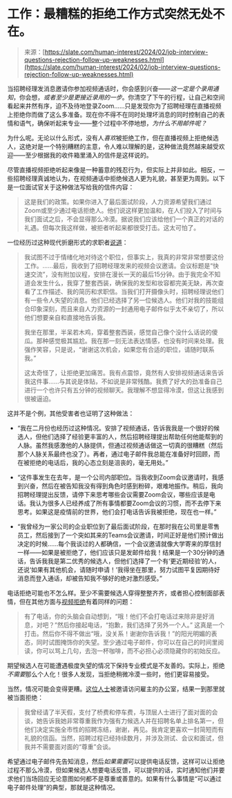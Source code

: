 <!--yml

category: 未分类

date: 2024-05-29 13:23:44

-->

# 工作：最糟糕的拒绝工作方式突然无处不在。

> 来源：[https://slate.com/human-interest/2024/02/job-interview-questions-rejection-follow-up-weaknesses.html](https://slate.com/human-interest/2024/02/job-interview-questions-rejection-follow-up-weaknesses.html)

当招聘经理发消息邀请你参加视频通话时，你会感到兴奋——*这一定是个录用通知*，你会想，*或者至少是更接近录用的一步*。你清空了下午的行程，让自己和空间看起来井然有序，迫不及待地登录Zoom……只是发现你为了招聘经理在直播视频上拒绝你而做了这么多准备。现在你不得不在同时处理坏消息的同时控制自己的表情和语气，确保听起来专业——整个过程中不停地想，*为什么不用邮件呢？*

为什么呢。无论以什么形式，没有人*喜欢*被拒绝工作，但在直播视频上拒绝候选人，这绝对是一个特别糟糕的主意，令人难以理解的是，这种做法竟然越来越受欢迎——至少根据我的收件箱里涌入的信件是这样说的。

尽管直播视频拒绝听起来像是一种蓄意的残忍行为，但实际上并非如此。相反，一些招聘经理真诚地认为，在视频通话中拒绝候选人更为礼貌，甚至更为周到。以下是一位面试官关于这种做法写给我的信件内容：

> 这是我们的政策。如果你进入了最后面试阶段，人力资源希望我们通过Zoom或至少通过电话拒绝人。他们说这样更加温和，在人们投入了时间与我们面试之后，不会显得那么冷漠。据说我们应该给他们一个真正的对话的礼遇。但每次我这样做，被拒者听起来都很受打击。这太可怕了。

一位经历过这种现代折磨形式的求职者[说道](https://www.askamanager.org/2022/05/rejected-on-a-video-call-meetings-on-juneteenth-and-more.html)：

> 我试图不过于情绪化地对待这个职位，但事实上，我真的非常非常想要这份工作。……最后，我收到了招聘经理发来的视频会议邀请。会议标题是“快速交流”，没有附加议程，安排在漫长一天的最后15分钟。由于我完全不知道会发生什么，我穿了整套西装，确保我的发型和妆容都完美无缺，再次查看了工作描述、我的简历和求职信。当我们打开摄像头时，招聘经理说他们有一些令人失望的消息。他们已经选择了另一位候选人。他们对我的技能组合印象深刻，而且来自人力资源的一封通用电子邮件似乎太不亲切了，所以他们想要亲自和直接地告诉我。
> 
> 我坐在那里，半呆若木鸡，穿着整套西装，感觉自己像个没什么话说的傻瓜。那种感觉极其尴尬。我在那一刻无法表达情感，也没有时间来处理。我强作笑容，只是说，“谢谢这次机会，如果您有合适的职位，请随时联系我。”
> 
> 这太奇怪了，让拒绝更加痛苦。我有点震惊，竟然有人安排视频通话来告诉我这件事……与其说是体贴，不如说是非常残酷。我费了好大的劲准备自己进行一个也许只有五分钟的视频聊天。我理解不想显得冷漠，但这让我感到很被逼迫。

这并不是个例，其他受害者也证明了这种做法：

+   “我在二月份也经历过这种情况。安排了视频通话，告诉我我是一个很好的候选人，但他们选择了经验更丰富的人，然后招聘经理提出帮助任何他能帮到的人脉。虽然我感激他的人脉提供，但通过视频通话做这一切真的很糟糕（然后那个人脉关系最终也没了）。再者，通过电子邮件我总能在准备好时回顾，而在被拒绝的电话后，我的心态立刻是沮丧的，毫无用处。”

+   “这件事发生在去年，是一个公司内部职位。当我收到Zoom会议邀请时，我感到兴奋，然后在被告知我没有得到角色时感到粉碎，艰难地振作。稍后，我向招聘经理提出反馈，请停下来思考哪些会议需要Zoom会议，哪些应该是电话。我认为很多人已经养成了所有事情都要Zoom会议的习惯，而不去停下来思考。如果这是疫情前的世界，他们会打电话告诉我被拒绝，现在也一样。”

+   “我曾经为一家公司的企业职位到了最后面试阶段，在那时我在公司里是零售员工，然后接到了一个突如其来的Teams会议邀请，时间正好是他们预计做出决定的时候……每个我谈过的人都确信，一个会议邀请就像大学寄来的厚信封一样——如果是被拒绝了，他们应该只是发邮件给我！结果是一个30分钟的通话，告诉我我是第二优秀的候选人，但他们选择了一个有‘更近期经验’的人，还说‘如果有其他机会，请随时申请！’我得坐在那里，努力试图平复因期待好消息而登入通话，却被告知我不够好的绝对激烈感受。”

电话拒绝可能也不怎么样。至少不需要候选人穿得整整齐齐，或者担心控制面部表情，但在其他方面与[视频拒绝](https://www.askamanager.org/2021/04/scheduling-a-zoom-call-to-reject-a-candidate-an-insulting-trophy-and-more.html#comment-3361462)有着同样的问题：

> 有了电话，你的头脑会自动想到，“哦！他们不会打电话过来除非是好消息，对吧？”然后你接起电话，“抱歉，我们选择了另外一个人。” 这真是一个打击。然后你不得不做出“哦，没关系！谢谢你告诉我！”的阳光明媚的表态，同时试图掩饰你的失望。至少通过电子邮件，你可以在自己的时间里阅读，你可以骂上几句，去泡一杯咖啡，而不必担心必须隐藏你的初始反应。

期望候选人在可能遭遇极度失望的情况下保持专业模式是不友善的。实际上，拒绝*不需要*那么个人化！很多人发现，当拒绝稍微冷漠一些时，他们更容易接受。

当然，情况可能会变得更糟。[这位人士](https://www.askamanager.org/2021/04/scheduling-a-zoom-call-to-reject-a-candidate-an-insulting-trophy-and-more.html#comment-3361665)被邀请访问雇主的办公室，结果一到那里就被当面拒绝：

> 我曾经请了半天假，支付了桥费和停车费，与顶层人士进行了面对面的会谈，她告诉我她非常尊重我作为强有力候选人并在招聘名单上排名第一，但他们决定实施全市性的招聘冻结，谢谢，再见。我肯定更喜欢一封简短而有礼貌的信函。当然，招聘过程已经持续数月，并涉及测试、会议和面试，但我并不需要面对面的“尊重”会谈。

希望通过电子邮件先告知消息，然后*如果需要*可以提供电话反馈，这样可以让拒绝过程不那么冷漠，但如果候选人想要电话反馈，可以提供的话，实时通知他们并要求他们当场回应无论意图如何都不是尊重或善意的。如果有什么事情是“可以通过电子邮件处理”的典型，那就是这种情况。
